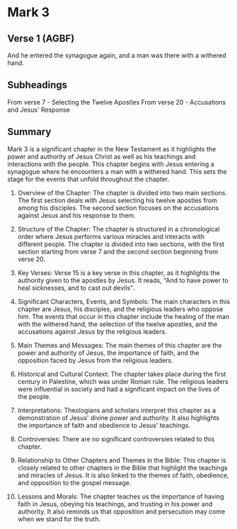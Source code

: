 # Mark 3

## Verse 1 (AGBF)

And he entered the synagogue again, and a man was there with a withered hand.

## Subheadings

From verse 7 - Selecting the Twelve Apostles
From verse 20 - Accusations and Jesus' Response

## Summary

Mark 3 is a significant chapter in the New Testament as it highlights the power and authority of Jesus Christ as well as his teachings and interactions with the people. This chapter begins with Jesus entering a synagogue where he encounters a man with a withered hand. This sets the stage for the events that unfold throughout the chapter.

1. Overview of the Chapter:
The chapter is divided into two main sections. The first section deals with Jesus selecting his twelve apostles from among his disciples. The second section focuses on the accusations against Jesus and his response to them.

2. Structure of the Chapter:
The chapter is structured in a chronological order where Jesus performs various miracles and interacts with different people. The chapter is divided into two sections, with the first section starting from verse 7 and the second section beginning from verse 20.

3. Key Verses:
Verse 15 is a key verse in this chapter, as it highlights the authority given to the apostles by Jesus. It reads, "And to have power to heal sicknesses, and to cast out devils".

4. Significant Characters, Events, and Symbols:
The main characters in this chapter are Jesus, his disciples, and the religious leaders who oppose him. The events that occur in this chapter include the healing of the man with the withered hand, the selection of the twelve apostles, and the accusations against Jesus by the religious leaders.

5. Main Themes and Messages:
The main themes of this chapter are the power and authority of Jesus, the importance of faith, and the opposition faced by Jesus from the religious leaders.

6. Historical and Cultural Context:
The chapter takes place during the first century in Palestine, which was under Roman rule. The religious leaders were influential in society and had a significant impact on the lives of the people.

7. Interpretations:
Theologians and scholars interpret this chapter as a demonstration of Jesus' divine power and authority. It also highlights the importance of faith and obedience to Jesus' teachings.

8. Controversies:
There are no significant controversies related to this chapter.

9. Relationship to Other Chapters and Themes in the Bible:
This chapter is closely related to other chapters in the Bible that highlight the teachings and miracles of Jesus. It is also linked to the themes of faith, obedience, and opposition to the gospel message.

10. Lessons and Morals:
The chapter teaches us the importance of having faith in Jesus, obeying his teachings, and trusting in his power and authority. It also reminds us that opposition and persecution may come when we stand for the truth.